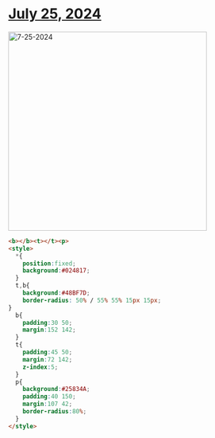 # [July 25, 2024](https://cssbattle.dev/play/upqEEg4l0MN1kzjv5TsL)

<img src="https://firebasestorage.googleapis.com/v0/b/cssbattleapp.appspot.com/o/user%2Fummd3POvEDfFyeFvVdOMG3OOrwE2%2Ftargets%2Ftarget_gnSZ8bi@2x.png?alt=media" width="400" alt="7-25-2024" />

```html
<b></b><t></t><p>
<style>
  *{
    position:fixed;
    background:#024817;
  }
  t,b{
    background:#48BF7D;
    border-radius: 50% / 55% 55% 15px 15px;
}
  b{
    padding:30 50;
    margin:152 142;
  }  
  t{
    padding:45 50;
    margin:72 142;
    z-index:5;
  }
  p{
    background:#25834A;
    padding:40 150;
    margin:107 42;
    border-radius:80%;
  }
</style>
```
